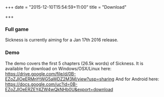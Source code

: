 +++
date = "2015-12-10T15:54:59+11:00"
title = "Download"

+++

### Full game

Sickness is currently aiming for a Jan 17th 2016 release.

### Demo

The demo covers the first 5 chapters (26.5k words) of Sickness.
It is available for download on Windows/OSX/Linux here: https://drive.google.com/file/d/0B-EZoZJIOeERMnYtWG5aWDZ2M3M/view?usp=sharing
And for Android here: https://docs.google.com/uc?id=0B-EZoZJIOeERZEY4ZW4wQkNHb0U&export=download